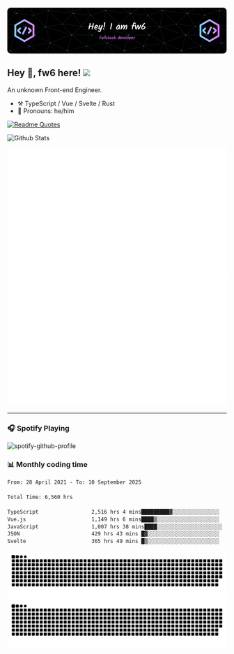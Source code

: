 ![Header](github-header-image.png)

## Hey 👋, fw6 here! <img src="https://github.githubassets.com/images/mona-whisper.gif" height="24" />


An unknown Front-end Engineer.

-   :hammer_and_pick: TypeScript / Vue / Svelte / Rust
-   :man: Pronouns: he/him


[![Readme Quotes](https://quotes-github-readme.vercel.app/api?type=horizontal&theme=algolia)](https://github.com/piyushsuthar/github-readme-quotes)



![Github Stats](https://github-readme-stats.vercel.app/api?username=fw6&bg_color=30,e96443,904e95&title_color=fff&text_color=fff)

![](https://raw.githubusercontent.com/fw6/github-stats-transparent/output/generated/overview.svg)
![](https://raw.githubusercontent.com/fw6/github-stats-transparent/output/generated/languages.svg)


---

### 🎧 Spotify Playing

<!-- ![spotify-github-profile](/img/default.svg) -->

![spotify-github-profile](https://spotify-github-profile.vercel.app/api/view.svg?uid=r6wn4hdvypv0lkzyrj0e0pjct&cover_image=true&theme=default&show_offline=true&background_color=9a10ad&interchange=true&bar_color_cover=true)



### :bar_chart: Monthly coding time 

<!--START_SECTION:waka-->

```txt
From: 28 April 2021 - To: 10 September 2025

Total Time: 6,560 hrs

TypeScript                 2,516 hrs 4 mins█████████▓░░░░░░░░░░░░░░░   38.35 %
Vue.js                     1,149 hrs 6 mins████▒░░░░░░░░░░░░░░░░░░░░   17.52 %
JavaScript                 1,007 hrs 38 mins████░░░░░░░░░░░░░░░░░░░░░   15.36 %
JSON                       429 hrs 43 mins █▓░░░░░░░░░░░░░░░░░░░░░░░   06.55 %
Svelte                     365 hrs 49 mins █▒░░░░░░░░░░░░░░░░░░░░░░░   05.58 %
```

<!--END_SECTION:waka-->




![github contribution grid snake animation](https://raw.githubusercontent.com/platane/platane/output/github-contribution-grid-snake-dark.svg#gh-dark-mode-only)![github contribution grid snake animation](https://raw.githubusercontent.com/platane/platane/output/github-contribution-grid-snake.svg#gh-light-mode-only)
